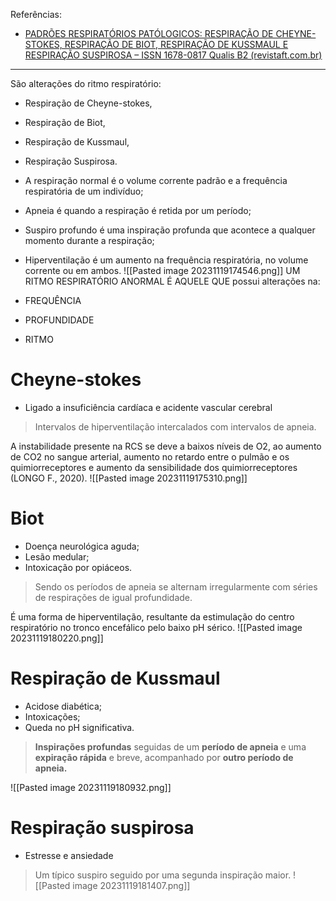 Referências: 
* [PADRÕES RESPIRATÓRIOS PATÓLOGICOS: RESPIRAÇÃO DE CHEYNE-STOKES, RESPIRAÇÃO DE BIOT, RESPIRAÇÃO DE KUSSMAUL E RESPIRAÇÃO SUSPIROSA – ISSN 1678-0817 Qualis B2 (revistaft.com.br)](https://revistaft.com.br/padroes-respiratorios-patologicos-respiracao-de-cheyne-stokes-respiracao-de-biot-respiracao-de-kussmaul-e-respiracao-suspirosa/)
--- 
São alterações do ritmo respiratório: 
* Respiração de Cheyne-stokes, 
* Respiração de Biot, 
* Respiração de Kussmaul, 
* Respiração Suspirosa.

* A respiração normal é o volume corrente padrão e a frequência respiratória de um indivíduo; 
* Apneia é quando a respiração é retida por um período;
* Suspiro profundo é uma inspiração profunda que acontece a qualquer momento durante a respiração;
* Hiperventilação é um aumento na frequência respiratória, no volume corrente ou em ambos.
![[Pasted image 20231119174546.png]]
UM RITMO RESPIRATÓRIO ANORMAL É AQUELE QUE possui alterações na: 
* FREQUÊNCIA 
* PROFUNDIDADE 
* RITMO 
# Cheyne-stokes 
* Ligado a insuficiência cardíaca e acidente vascular cerebral

> Intervalos de hiperventilação intercalados com intervalos de apneia. 

A instabilidade presente na RCS se deve a baixos níveis de O2, ao aumento de CO2 no sangue arterial, aumento no retardo entre o pulmão e os quimiorreceptores e aumento da sensibilidade dos quimiorreceptores (LONGO F., 2020).
![[Pasted image 20231119175310.png]]
# Biot 
* Doença neurológica aguda; 
* Lesão medular; 
* Intoxicação por opiáceos.

> Sendo os períodos de apneia se alternam irregularmente com séries de respirações de igual profundidade.

É uma forma de hiperventilação, resultante da estimulação do centro respiratório no tronco encefálico pelo baixo pH sérico.
![[Pasted image 20231119180220.png]]
# Respiração de Kussmaul
* Acidose diabética;
* Intoxicações;
* Queda no pH significativa.


> __Inspirações profundas__ seguidas
> de um __período de apneia__ e 
> uma __expiração rápida__ e breve,
> acompanhado por __outro período de apneia.__

![[Pasted image 20231119180932.png]]
# Respiração suspirosa 
* Estresse e ansiedade

> Um típico suspiro seguido por uma segunda inspiração maior. 
![[Pasted image 20231119181407.png]]
